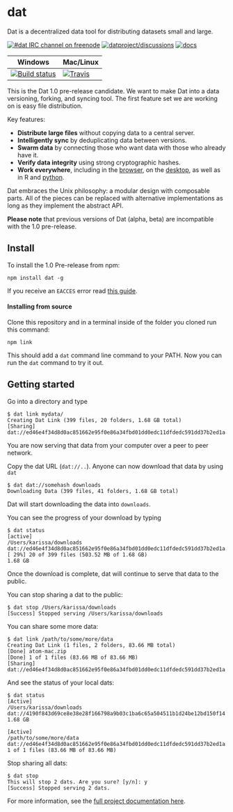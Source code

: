 # dat

Dat is a decentralized data tool for distributing datasets small and large.

[![#dat IRC channel on freenode](https://img.shields.io/badge/irc%20channel-%23dat%20on%20freenode-blue.svg)](http://webchat.freenode.net/?channels=dat)
[![datproject/discussions](https://badges.gitter.im/Join%20Chat.svg)](https://gitter.im/datproject/discussions?utm_source=badge&utm_medium=badge&utm_campaign=pr-badge&utm_content=badge)
[![docs](https://readthedocs.org/projects/pip/badge/?version=latest)](http://dat-data.readthedocs.org)


Windows        | Mac/Linux
-------------- | ------------
[![Build status](https://ci.appveyor.com/api/projects/status/s236036xnglo4v5l)](https://ci.appveyor.com/project/maxogden/dat) | [![Travis](https://api.travis-ci.org/maxogden/dat.svg)](https://travis-ci.org/maxogden/dat)


This is the Dat 1.0 pre-release candidate. We want to make Dat into a data versioning, forking, and syncing tool. The first feature set we are working on is easy file distribution.

Key features:

  * **Distribute large files** without copying data to a central server.
  * **Intelligently sync** by deduplicating data between versions.
  * **Swarm data** by connecting those who want data with those who already have it.
  * **Verify data integrity** using strong cryptographic hashes.
  * **Work everywhere**, including in the [browser](http://github.com/karissa/dat-browserify), on the [desktop](http://github.com/karissa/dat-desk), as well as in R and [python](http://github.com/karissa/datpy).

Dat embraces the Unix philosophy: a modular design with composable parts. All of the pieces can be replaced with alternative implementations as long as they implement the abstract API.

**Please note** that previous versions of Dat (alpha, beta) are incompatible with the 1.0 pre-release.

## Install

To install the 1.0 Pre-release from npm:

```
npm install dat -g
```

If you receive an `EACCES` error read [this guide](https://docs.npmjs.com/getting-started/fixing-npm-permissions).

#### Installing from source

Clone this repository and in a terminal inside of the folder you cloned run this command:

```
npm link
```

This should add a `dat` command line command to your PATH. Now you can run the `dat` command to try it out.

## Getting started

Go into a directory and type

```
$ dat link mydata/
Creating Dat Link (399 files, 20 folders, 1.68 GB total)
[Sharing] dat://ed46e4f34d8d0ac851662e95f0e86a34fbd01dd0edc11dfdedc591dd37b2ed1a
```

You are now serving that data from your computer over a peer to peer network.

Copy the dat URL (`dat://..`). Anyone can now download that data by using `dat`

```
$ dat dat://somehash downloads
Downloading Data (399 files, 41 folders, 1.68 GB total)
```

Dat will start downloading the data into `downloads`.

You can see the progress of your download by typing
```
$ dat status
[active]
/Users/karissa/downloads
dat://ed46e4f34d8d0ac851662e95f0e86a34fbd01dd0edc11dfdedc591dd37b2ed1a
[ 29%] 20 of 399 files (503.52 MB of 1.68 GB)
1.68 GB
```

Once the download is complete, dat will continue to serve that data to the public.

You can stop sharing a dat to the public:

```
$ dat stop /Users/karissa/downloads
[Success] Stopped serving /Users/karissa/downloads
```


You can share some more data:

```
$ dat link /path/to/some/more/data
Creating Dat Link (1 files, 2 folders, 83.66 MB total)
[Done] atom-mac.zip
[Done] 1 of 1 files (83.66 MB of 83.66 MB)
[Sharing] dat://ed46e4f34d8d0ac851662e95f0e86a34fbd01dd0edc11dfdedc591dd37b2ed1a
```

And see the status of your local dats:

```
$ dat status
[Active]
/Users/karissa/downloads
dat://4190f843d69ce8e38e28f166798a9b03c1ba6c65a504511b1d24be12bd150f14
1.68 GB

[Active]
/path/to/some/more/data
dat://ed46e4f34d8d0ac851662e95f0e86a34fbd01dd0edc11dfdedc591dd37b2ed1a
1 of 1 files (83.66 MB of 83.66 MB)
```

Stop sharing all dats:
```
$ dat stop
This will stop 2 dats. Are you sure? [y/n]: y
[Success] Stopped serving 2 dats.
```

For more information, see the [full project documentation here](http://dat-data.readthedocs.org).
